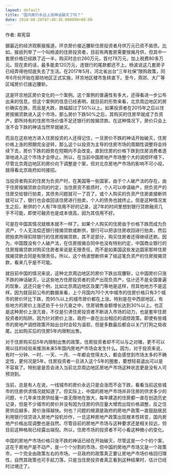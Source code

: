 ```yaml
---
layout: default
title: "国内房价永远上涨神话破灭了吗？"
date: 2018-08-28T07:48:38.000000+08:00
---
```


作者: 易宪容

据最近的经济观察报报道，环京房价接近腰斩住房投资者月供万元已资不抵债。比如，报纸列举了一个叫杨波的住房投资者，目前有两套房需要按揭月供，但其中一套房价格已经跌了近一半，购买时总价260万元，首付78万元，加上税费80多万元。现在卖的话，最多能卖120万元，连银行的尾款都还不上。杨波说这几套房子已经弄得他彻底失去了生活。在2017年5月，河北省出台“三年社保”限购政策，同年6月份开始在廊坊地区正式实施，环京地区楼市急转直下。至今，燕郊、大厂等区域房价已接近腰斩。

这是环京地区房价变化的一个案例。这个案例的普遍性有多大，还得看进一步公布出来的信息。但这个案例的信息已经表明，就目前的形势来看，北京周边地区的房价确实在跌，而且是大跌，跌幅超过了50%以上。如果投资者在2015年之后以住房按揭贷款进入这个市场，那么房价下跌50%之后，其购买的住房早就成了负资产，即所持有的住房市场价值不足还银行的按揭贷款。在这种情况下，房价只会上涨不会下跌的神话当然早就破灭。

而且在这些地方进入住房投资的人还得记住，一旦房价不跌的神话开始破灭，住房价格上涨的预期完全逆转，那么这个以投资为主导的住房市场的周期性调整将会持续下去，房价下跌的趋势在短期内不会改变。直到住房的价格下跌到住房消费者逐渐地进入这个市场才会停止。所以，在当前中国房地产市场整个大的调控环境下，尽管北京周边地区的房价向下调整是个案，但对北京房地产市场的影响不可小视，就得看北京政府如何接招。

当投资者购买的住房为负资产时，在美国等一些国家，由于个人破产法的存在，由于住房按揭贷款合同的约定，当住房资不抵债时，个人可以申请破产，把负资产的住房交给银行拍卖，其债务问题就可一了百了。或个人购买的负资产住房直接断供就可以了，银行也会收回该住房进行拍卖，个人的债务也就终止。但是这种情况发生之后，断供的个人有7年信用不好的记录，这7年的时间里想到银行贷款融资几乎不可能，即使可融资也是成本很高，因为其信用不好。

可是在中国其情况就根本就不一样了。如果个人购买的住房由于价格下跌而成为负资产，个人无法偿还银行按揭贷款或断供，银行可以把该住房收回进行拍卖，然后把拍卖所得扣除银行的住房按揭贷款，其不足部分，购买住房者还得继续还款。因为，中国既没有个人破产法，在住房按揭合同中也没有特别约定，中国商业银行的住房按揭贷款对购买住房者来说是无限责任，而不是如美国这些发达国家那样住房按揭贷款合同是有限责任。所以，这个杨波想断供来了结这笔负资产的住房按揭贷款，看来几乎是不可能。

就目前中国的情况来说，这种北京周边地区的房价下跌出现腰斩，让中国房价只涨不跌的神话破灭，让这些地方住房投资者的资产出现负资产，估计还不是全国普遍的现象，这还只是个例，比如北京周边地区及厦门等地是这样，但其他地方不是这样。因为就目前公布的数据来看，上个月国内70个大中城市的住房价格只有3个城市的房价环比下跌，而95%以上的城市房价都在上涨。特别是在中西部地区，有些地方的房价上涨还处于十分亢奋之中，住房销售金额增长达到30%以上。也正是这种房价上涨亢奋，不仅是引诱住房投资者不断进入市场的动力，也是套牢住房投资者的陷阱。因为针对房价上涨，政府一直在出台相应的调控政策。即使有些城市的房地产调控政策开始出台时会较为温软，但是多数最后都会以关门打狗之局收尾。比如购买后的住房5年内限制出售。

对于住房购买后5年内限制出售的政策，住房投资者却不可以与之对赌，更不可以用以往的经验来推测未来5年国内房地产市场会发生什么。因为，对于投资来说，有时一分钟、一时、一天、一月、一年都会觉得太久，都会感觉到市场太多的不确定性，更何况是5年。住房投资者一旦进入这个5年的圈套，要想轻易退出可以是不容易了。特别是是否会进入当前北京周边地区房地产市场这种状态更是没有人可预测到。

当前，总是有人在说，一线城市的房价永远只是会涨而不会下跌，看看当前这些城市的住房供求情况就知道了。但实际上，中国的房地产市场并非住房的供求多少的问题，十几年来住房供给量一直无限地在放大，每年建造的住房都一直在创造历史记录，但是不少城市的房价并没有因为住房的供应量大增而出现价格调整，反之住房供应越多，房价涨得越快。何也？问题的根源是政府的房地产政策一直鼓励居民利用银行信贷进入房地产投机炒作，一旦这种房地产政策出现根本性转变，国内房地产价格出现调整也是自然。尽管目前的房地产市场与这种要求还是相关较远，但目前这种格局已经露出端倪。所以，住房市场的投资者不可小看这种微小的变化。

中国的房地产市场价格只涨不跌的神话已经在开始破灭，尽管这是一个个的个案，这在于房地产是不动产，是一个个分割的市场，但中国的房地产市场又是一个政策市，一个完全由政策左右的市场。一旦政府的政策真正要让房地产市场价格回归理性，自然其政策也可手起刀落，只是当住房投资者真正看到这种结果时，估计已经时过境迁了。

